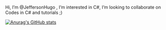 Hi, I’m @JeffersonHugo ,
I’m interested in C#,
I’m looking to collaborate on Codes in C# and tutorials ;)

[![Anurag's GitHub stats](https://github-readme-stats.vercel.app/api?username=JeffersonHugo)](https://https://github.com/JeffersonHugo/github-readme-stats)
<!---
JeffersonHugo/JeffersonHugo is a ✨ special ✨ repository because its `README.md` (this file) appears on your GitHub profile.
You can click the Preview link to take a look at your changes.
--->

